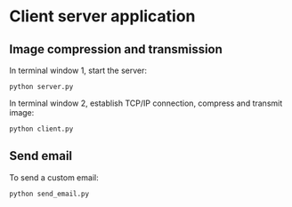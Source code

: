 # Client server application

## Image compression and transmission
In terminal window 1, start the server:

```
python server.py
```

In terminal window 2, establish TCP/IP connection, compress and transmit image:

```
python client.py
```

## Send email

To send a custom email:

```
python send_email.py
```